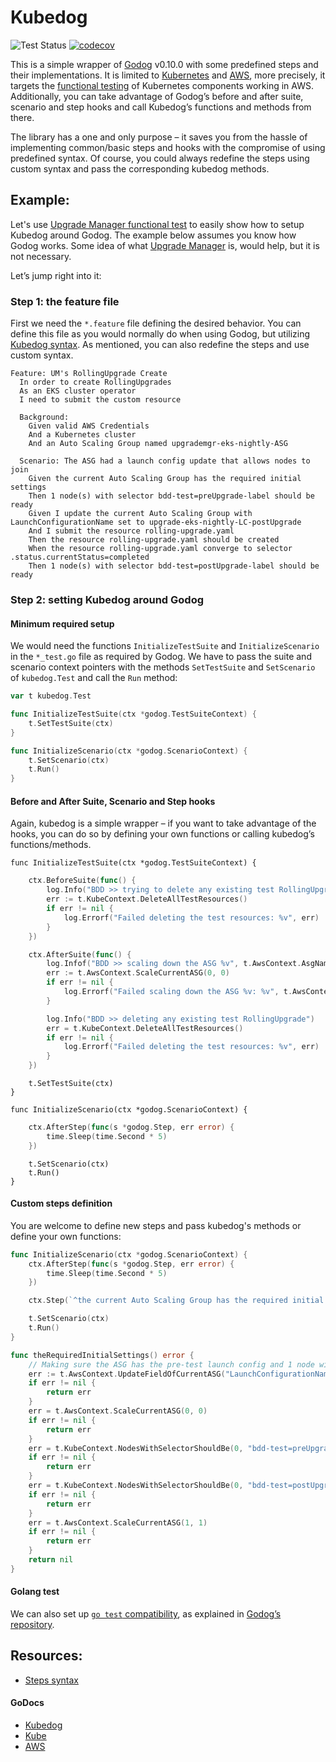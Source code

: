 # Kubedog

![Test Status](https://github.com/keikoproj/kubedog/workflows/Test/badge.svg) [![codecov](https://codecov.io/gh/keikoproj/kubedog/branch/master/graph/badge.svg)](https://codecov.io/gh/keikoproj/kubedog)

This is a simple wrapper of [Godog]( https://github.com/cucumber/godog) v0.10.0 with some predefined steps and their implementations. It is limited to [Kubernetes](https://kubernetes.io/) and [AWS](https://aws.amazon.com/), more precisely, it targets the [functional testing](https://cucumber.io/docs/bdd/) of Kubernetes components working in AWS. Additionally, you can take advantage of Godog’s before and after suite, scenario and step hooks and call Kubedog’s functions and methods from there. 

The library has a one and only purpose – it saves you from the hassle of implementing common/basic steps and hooks with the compromise of using predefined syntax. Of course, you could always redefine the steps using custom syntax and pass the corresponding kubedog methods.

## Example:

Let's use [Upgrade Manager functional test](https://github.com/keikoproj/upgrade-manager/tree/master/test-bdd) to easily show how to setup Kubedog around Godog. The example below assumes you know how Godog works. Some idea of what [Upgrade Manager](https://github.com/keikoproj/upgrade-manager) is, would help, but it is not necessary. 

Let’s jump right into it:

### Step 1: the feature file

First we need the `*.feature` file defining the desired behavior. You can define this file as you would normally do when using Godog, but utilizing [Kubedog syntax](https://github.com/keikoproj/kubedog/blob/master/docs/syntax.md). As mentioned, you can also redefine the steps and use custom syntax. 

``` gherkin
Feature: UM's RollingUpgrade Create
  In order to create RollingUpgrades
  As an EKS cluster operator
  I need to submit the custom resource

  Background:
    Given valid AWS Credentials
    And a Kubernetes cluster
    And an Auto Scaling Group named upgrademgr-eks-nightly-ASG

  Scenario: The ASG had a launch config update that allows nodes to join
    Given the current Auto Scaling Group has the required initial settings
    Then 1 node(s) with selector bdd-test=preUpgrade-label should be ready
    Given I update the current Auto Scaling Group with LaunchConfigurationName set to upgrade-eks-nightly-LC-postUpgrade
    And I submit the resource rolling-upgrade.yaml
    Then the resource rolling-upgrade.yaml should be created
    When the resource rolling-upgrade.yaml converge to selector .status.currentStatus=completed
    Then 1 node(s) with selector bdd-test=postUpgrade-label should be ready
```
### Step 2: setting Kubedog around Godog

#### Minimum required setup

We would need the functions `InitializeTestSuite` and `InitializeScenario` in the `*_test.go` file as required by Godog. We have to pass the suite and scenario context pointers with the methods `SetTestSuite` and `SetScenario` of `kubedog.Test` and call the `Run` method:

``` go
var t kubedog.Test

func InitializeTestSuite(ctx *godog.TestSuiteContext) {
	t.SetTestSuite(ctx)
}

func InitializeScenario(ctx *godog.ScenarioContext) {
	t.SetScenario(ctx)
	t.Run()
}
```

#### Before and After Suite, Scenario and Step hooks

Again, kubedog is a simple wrapper – if you want to take advantage of the hooks, you can do so by defining your own functions or calling kubedog’s functions/methods.

```
func InitializeTestSuite(ctx *godog.TestSuiteContext) {
```
``` go
	ctx.BeforeSuite(func() {
		log.Info("BDD >> trying to delete any existing test RollingUpgrade")
		err := t.KubeContext.DeleteAllTestResources()
		if err != nil {
			log.Errorf("Failed deleting the test resources: %v", err)
		}
	})

	ctx.AfterSuite(func() {
		log.Infof("BDD >> scaling down the ASG %v", t.AwsContext.AsgName)
		err := t.AwsContext.ScaleCurrentASG(0, 0)
		if err != nil {
			log.Errorf("Failed scaling down the ASG %v: %v", t.AwsContext.AsgName, err)
		}

		log.Info("BDD >> deleting any existing test RollingUpgrade")
		err = t.KubeContext.DeleteAllTestResources()
		if err != nil {
			log.Errorf("Failed deleting the test resources: %v", err)
		}
	})
```
```
	t.SetTestSuite(ctx)
}
```

```
func InitializeScenario(ctx *godog.ScenarioContext) {
```
``` go
	ctx.AfterStep(func(s *godog.Step, err error) {
		time.Sleep(time.Second * 5)
	})
```
```
	t.SetScenario(ctx)
	t.Run()
}
```

#### Custom steps definition

You are welcome to define new steps and pass kubedog's methods or define your own functions:

``` go
func InitializeScenario(ctx *godog.ScenarioContext) {
	ctx.AfterStep(func(s *godog.Step, err error) {
		time.Sleep(time.Second * 5)
	})

	ctx.Step(`^the current Auto Scaling Group has the required initial settings$`, theRequiredInitialSettings)

	t.SetScenario(ctx)
	t.Run()
}

func theRequiredInitialSettings() error {
	// Making sure the ASG has the pre-test launch config and 1 node with correct config
	err := t.AwsContext.UpdateFieldOfCurrentASG("LaunchConfigurationName", "upgrade-eks-nightly-LC-preUpgrade")
	if err != nil {
		return err
	}
	err = t.AwsContext.ScaleCurrentASG(0, 0)
	if err != nil {
		return err
	}
	err = t.KubeContext.NodesWithSelectorShouldBe(0, "bdd-test=preUpgrade-label", "found")
	if err != nil {
		return err
	}
	err = t.KubeContext.NodesWithSelectorShouldBe(0, "bdd-test=postUpgrade-label", "found")
	if err != nil {
		return err
	}
	err = t.AwsContext.ScaleCurrentASG(1, 1)
	if err != nil {
		return err
	}
	return nil
}
```

#### Golang test

We can also set up [`go test` compatibility](https://github.com/keikoproj/upgrade-manager/blob/master/test-bdd/main_test.go#L15), as explained in [Godog’s repository](https://github.com/cucumber/godog#running-godog-with-go-test).

## Resources:

- [Steps syntax](https://github.com/keikoproj/kubedog/blob/master/docs/syntax.md)

#### GoDocs

- [Kubedog](https://godoc.org/github.com/keikoproj/kubedog)
- [Kube](https://godoc.org/github.com/keikoproj/kubedog/pkg/kubernetes)
- [AWS](https://godoc.org/github.com/keikoproj/kubedog/pkg/aws)